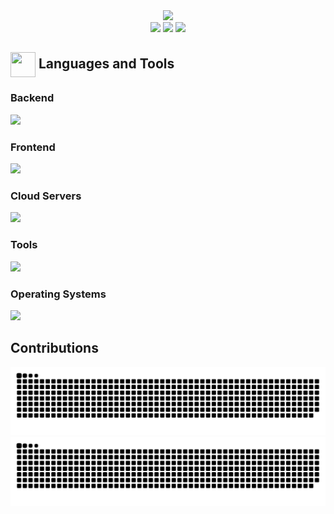 <div align="center"> <img src="https://readme-typing-svg.herokuapp.com/?font=Josefin+Sans&weight=600&size=50&duration=3000&pause=500&color=4286DDFF&center=true&vCenter=true&random=false&width=800&height=80&lines=👋+Hello!+I'm+Kaled+Barraj;Welcome+to+my+Github!+🎉""/> </div>

<div align="center">
  <a href="https://in.linkedin.com/in/kaled-barraj">
    <img src="https://img.shields.io/badge/Linkedin-0A66C2?style=flat&logo=linkedin&logoColor=FFFFFF&logoSize=auto" height="25"/></a>
  
  <a href="mailto:kaledbarraj@gmail.com">
    <img src="https://img.shields.io/badge/Gmail-EA4335?style=flat&logo=gmail&logoColor=white" height="25"/></a>
    
  <img src="https://visitor-badge.laobi.icu/badge?page_id=KBarraj.KBarraj" height="25"/>
</div>

<h2 align="left"> <img align="center" src="https://media.giphy.com/media/ZjJt7TTkHO2xKbkq2y/giphy.gif" height="40" width="40"/> Languages and Tools </h2>
<div align="left">
  <h3> Backend </h3>
  <img src="https://skillicons.dev/icons?i=cpp,c,py,java,haskell&theme=dark&perline=15"/>
  
  <h3> Frontend </h3>
  <img src="https://skillicons.dev/icons?i=javascript,html,css&theme=dark&perline=15"/>
  
  <h3> Cloud Servers </h3>
  <img src="https://skillicons.dev/icons?i=gcp&=dark&perline=15"/>
  
  <h3> Tools </h3>
  <img src="https://skillicons.dev/icons?i=vscode,github,git,gitlab,githubactions,vim,md,r,neovim&theme=dark&perline=15"/>
  
  <h3> Operating Systems </h3>
  <img src="https://skillicons.dev/icons?i=apple,windows,linux,ubuntu&theme=dark&perline=15"/>
</div>

<h2 align="left"> Contributions </h2>
<div align="center">
  <img src="https://raw.githubusercontent.com/KBarraj/KBarraj/Output/github-contribution-grid-snake-light.svg#gh-light-mode-only" alt="Github contribution status"/>
  <img src="https://raw.githubusercontent.com/KBarraj/KBarraj/Output/github-contribution-grid-snake-dark.svg#gh-dark-mode-only" alt="Github contribution status"/>
</div>
<!--
<a href="https://linkedin.com/in/kaled-barraj">
  <img align="center" src="https://raw.githubusercontent.com/rahuldkjain/github-profile-readme-generator/master/src/images/icons/Social/linked-in-alt.svg" alt="kaledbarraj" height="30" width="40"/></a>
  
<!--
**KBarraj/KBarraj** is a ✨ _special_ ✨ repository because its `README.md` (this file) appears on your GitHub profile.
Here are some ideas to get you started:
- 🔭 I’m currently working on ...
- 🌱 I’m currently learning ...
- 👯 I’m looking to collaborate on ...
- 🤔 I’m looking for help with ...
- 💬 Ask me about ...
- 📫 How to reach me: ...
- 😄 Pronouns: ...
- ⚡ Fun fact: ...
-->
